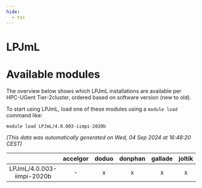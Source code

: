```yaml
---
hide:
  - toc
---
```


LPJmL
=====

# Available modules


The overview below shows which LPJmL installations are available per HPC-UGent Tier-2cluster, ordered based on software version (new to old).

To start using LPJmL, load one of these modules using a `module load` command like:

```shell
module load LPJmL/4.0.003-iimpi-2020b
```

*(This data was automatically generated on Wed, 04 Sep 2024 at 16:48:20 CEST)*  

| |accelgor|doduo|donphan|gallade|joltik|shinx|skitty|
| :---: | :---: | :---: | :---: | :---: | :---: | :---: | :---: |
|LPJmL/4.0.003-iimpi-2020b|-|x|x|x|x|-|x|
